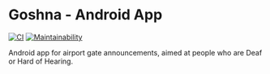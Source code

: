# Goshna - Android App

[![CI](https://github.com/GoshnaAccessibility/Goshna/workflows/CI/badge.svg)](https://github.com/GoshnaAccessibility/Goshna/actions?query=workflow%3A%22CI%22)
[![Maintainability](https://api.codeclimate.com/v1/badges/daee2d399af1cfc2cfaf/maintainability)](https://codeclimate.com/github/GoshnaAccessibility/Goshna/maintainability)

Android app for airport gate announcements, aimed at people who are Deaf or Hard of Hearing.

